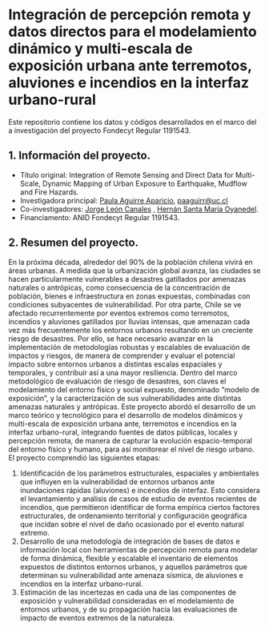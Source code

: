 # Integración de percepción remota y datos directos para el modelamiento dinámico y multi-escala de exposición urbana ante terremotos, aluviones e incendios en la interfaz urbano-rural

Este repositorio contiene los datos y códigos desarrollados en el marco del a investigación del proyecto Fondecyt Regular 1191543.

## 1. Información del proyecto.

- Título original: Integration of Remote Sensing and Direct Data for Multi-Scale, Dynamic Mapping of Urban Exposure to Earthquake, Mudflow and Fire Hazards.
- Investigadora principal: [Paula Aguirre Aparicio](https://scholar.google.com/citations?hl=en&user=74k6Df8AAAAJ), paaguirr@uc.cl
- Co-investigadores: [Jorge León Canales](https://scholar.google.com/citations?hl=en&user=vmWcwlQAAAAJ&view_op=list_works&sortby=pubdate) , [Hernán Santa María Oyanedel](https://www.ing.uc.cl/academicos-e-investigadores/hernan-santa-maria-oyanedel/).
- Financiamento: ANID Fondecyt Regular 1191543.

## 2. Resumen del proyecto.

En la próxima década, alrededor del 90% de la población chilena vivirá en áreas urbanas. A medida que la urbanización global avanza, las ciudades se hacen particularmente vulnerables a desastres gatillados por amenazas naturales o antrópicas, como consecuencia de la concentración de población, bienes e infraestructura en zonas expuestas, combinadas con condiciones subyacentes de vulnerabilidad. Por otra parte, Chile se ve afectado recurrentemente por eventos extremos como terremotos, incendios y aluviones gatillados por lluvias intensas, que amenazan cada vez más frecuentemente los entornos urbanos resultando en un creciente riesgo de desastres. Por ello, se hace necesario avanzar en la implementación de metodologías robustas y escalables de evaluación de impactos y riesgos, de manera de comprender y evaluar el potencial impacto sobre entornos urbanos a distintas escalas espaciales y temporales, y contribuir así a una mayor resiliencia. 
Dentro del marco metodológico de evaluación de riesgo de desastres, son claves el modelamiento del entorno físico y social expuesto, denominado “modelo de exposición”, y la caracterización de sus vulnerabilidades ante distintas amenazas naturales y antrópicas. Este proyecto abordó el desarrollo de un marco teórico y tecnológico para el desarrollo de modelos dinámicos y multi-escala de exposición urbana ante, terremotos e incendios en la interfaz urbano-rural,  integrando fuentes de datos públicas, locales y percepción remota, de manera de capturar la evolución espacio-temporal del entorno físico y humano, para así monitorear el nivel de riesgo urbano. El proyecto comprendió  las siguientes etapas:

1.	Identificación de los parámetros estructurales, espaciales y ambientales que influyen en la vulnerabilidad de entornos urbanos ante inundaciones rápidas (aluviones) e incendios de interfaz. Esto considera el levantamiento y análisis de casos de estudio de eventos recientes de incendios, que permitieron identificar de forma empírica ciertos factores estructurales, de ordenamiento territorial y configuración geográfica que incidan sobre el nivel de daño ocasionado por el evento natural extremo.
2.	Desarrollo de una metodología de integración de bases de datos e información local con herramientas de percepción remota para modelar de forma dinámica, flexible y escalable el inventario de elementos expuestos de distintos entornos urbanos, y aquellos parámetros que determinan su vulnerabilidad ante amenaza sísmica, de aluviones e incendios en la interfaz urbano-rural.
3.	Estimación de las incertezas en cada una de las componentes de exposición y vulnerabilidad consideradas en el modelamiento de entornos urbanos, y de su propagación hacia las evaluaciones de impacto de eventos extremos de la naturaleza.

